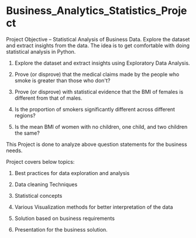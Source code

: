 # Business_Analytics_Statistics_Project

Project Objective – Statistical Analysis of Business Data. Explore the dataset and extract insights from the data. The idea is to get comfortable with doing statistical analysis in Python.

1. Explore the dataset and extract insights using Exploratory Data Analysis. 

2. Prove (or disprove) that the medical claims made by the people who smoke is greater than those who don't? 

3. Prove (or disprove) with statistical evidence that the BMI of females is different from that of males. 

4. Is the proportion of smokers significantly different across different regions? 

5. Is the mean BMI of women with no children, one child, and two children the same? 


This Project is done to analyze above question statements for the business needs.

Project covers below topics:

1. Best practices for data exploration and analysis

2. Data cleaning Techniques

3. Statistical concepts

4. Various Visualization methods for better interpretation of the data

5. Solution based on business requirements

6. Presentation for the business solution.


